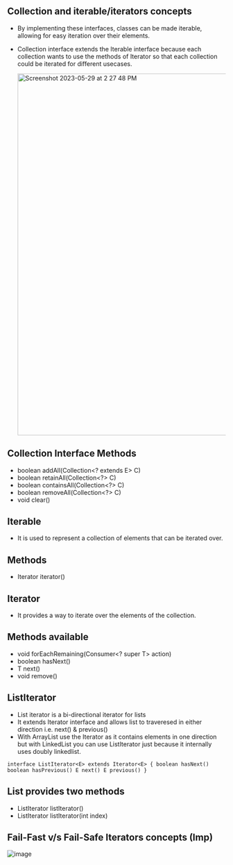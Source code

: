 ## Collection and iterable/iterators concepts
- By implementing these interfaces, classes can be made iterable, allowing for easy iteration over their elements.
- Collection interface extends the Iterable interface because each collection wants to use the methods of Iterator so 
    that each collection could be iterated for different usecases.

  <img width="834" alt="Screenshot 2023-05-29 at 2 27 48 PM" src="https://github.com/geeky-decoder/JavaConceptsCoding/assets/110541205/0d392595-e61a-4e48-a83d-f4a49be40cb9">

## Collection Interface Methods
- boolean addAll(Collection<? extends E> C)
- boolean retainAll(Collection<?> C)
- boolean containsAll(Collection<?> C)
- boolean removeAll(Collection<?> C)
- void clear()

## Iterable
- It is used to represent a collection of elements that can be iterated over.

## Methods
- Iterator<T> iterator()

## Iterator
- It provides a way to iterate over the elements of the collection.

## Methods available
- void forEachRemaining(Consumer<? super T> action)
- boolean hasNext()
- T next()
- void remove()

## ListIterator
- List iterator is a bi-directional iterator for lists
- It extends Iterator interface and allows list to traveresed in either direction i.e. next() & previous()
- With ArrayList use the Iterator as it contains elements in one direction but with LinkedList you can use ListIterator 
    just because it internally uses doubly linkedlist.

`interface ListIterator<E> extends Iterator<E> {
    boolean hasNext()
    boolean hasPrevious()
    E next()
    E previous()
}`

## List provides two methods
- ListIterator<E> listIterator()
- ListIterator<E> listIterator(int index)


## Fail-Fast v/s Fail-Safe Iterators concepts (Imp)
![image](https://github.com/geeky-decoder/JavaConceptsCoding/assets/110541205/50234516-95a8-433b-8552-73abc55db23b)
